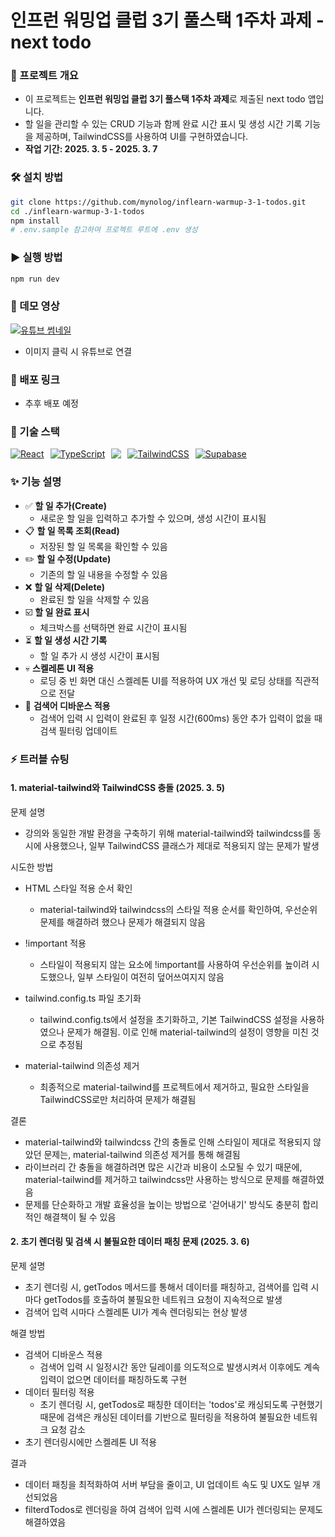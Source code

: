 # 인프런 워밍업 클럽 3기 풀스택 1주차 과제 - next todo

### 📌 프로젝트 개요

- 이 프로젝트는 **인프런 워밍업 클럽 3기 풀스택 1주차 과제**로 제출된 next todo 앱입니다.
- 할 일을 관리할 수 있는 CRUD 기능과 함께 완료 시간 표시 및 생성 시간 기록 기능을 제공하며, TailwindCSS를 사용하여 UI를 구현하였습니다.
- **작업 기간: 2025. 3. 5 - 2025. 3. 7**

### 🛠️ 설치 방법

```bash
git clone https://github.com/mynolog/inflearn-warmup-3-1-todos.git
cd ./inflearn-warmup-3-1-todos
npm install
# .env.sample 참고하여 프로젝트 루트에 .env 생성
```

### ▶️ 실행 방법

```bash
npm run dev
```

### 🎥 데모 영상

[![유튜브 썸네일](https://img.youtube.com/vi/dMRzbDt6sh0/0.jpg)](https://www.youtube.com/watch?v=dMRzbDt6sh0)

- 이미지 클릭 시 유튜브로 연결

### 🚀 배포 링크

- 추후 배포 예정

### 🧳 기술 스택

<p style="display: flex; gap: 10px;">
  <a href="https://nextjs.org/">
    <img src="https://skillicons.dev/icons?i=nextjs" alt="React" />
  </a>
  <a href="https://www.typescriptlang.org/">
    <img src="https://skillicons.dev/icons?i=ts" alt="TypeScript" />
  </a>
  <a href="https://tanstack.com/query/v5/docs/framework/react/overview">
  <img
      src="https://go-skill-icons.vercel.app/api/icons?i=reactquery"
    />
  </a>
  <a href="https://tailwindcss.com/">
    <img src="https://skillicons.dev/icons?i=tailwind" alt="TailwindCSS" />
  </a>
  <a href="https://supabase.com/">
    <img src="https://skillicons.dev/icons?i=supabase" alt="Supabase" />
  </a>
</p>

### ✨ 기능 설명

- ✅ **할 일 추가(Create)**
  - 새로운 할 일을 입력하고 추가할 수 있으며, 생성 시간이 표시됨
- 📋 **할 일 목록 조회(Read)**
  - 저장된 할 일 목록을 확인할 수 있음
- ✏️ **할 일 수정(Update)**
  - 기존의 할 일 내용을 수정할 수 있음
- ❌ **할 일 삭제(Delete)**
  - 완료된 할 일을 삭제할 수 있음
- ☑️ **할 일 완료 표시**
  - 체크박스를 선택하면 완료 시간이 표시됨
- ⏳ **할 일 생성 시간 기록**
  - 할 일 추가 시 생성 시간이 표시됨
- 💀 **스켈레톤 UI 적용**
  - 로딩 중 빈 화면 대신 스켈레톤 UI를 적용하여 UX 개선 및 로딩 상태를 직관적으로 전달
- 🧠 **검색어 디바운스 적용**
  - 검색어 입력 시 입력이 완료된 후 일정 시간(600ms) 동안 추가 입력이 없을 때 검색 필터링 업데이트

### ⚡ 트러블 슈팅

#### 1. material-tailwind와 TailwindCSS 충돌 (2025. 3. 5)

문제 설명

- 강의와 동일한 개발 환경을 구축하기 위해 material-tailwind와 tailwindcss를 동시에 사용했으나, 일부 TailwindCSS 클래스가 제대로 적용되지 않는 문제가 발생

시도한 방법

- HTML 스타일 적용 순서 확인
  - material-tailwind와 tailwindcss의 스타일 적용 순서를 확인하여, 우선순위 문제를 해결하려 했으나 문제가 해결되지 않음
- !important 적용

  - 스타일이 적용되지 않는 요소에 !important를 사용하여 우선순위를 높이려 시도했으나, 일부 스타일이 여전히 덮어쓰여지지 않음

- tailwind.config.ts 파일 초기화

  - tailwind.config.ts에서 설정을 초기화하고, 기본 TailwindCSS 설정을 사용하였으나 문제가 해결됨. 이로 인해 material-tailwind의 설정이 영향을 미친 것으로 추정됨

- material-tailwind 의존성 제거

  - 최종적으로 material-tailwind를 프로젝트에서 제거하고, 필요한 스타일을 TailwindCSS로만 처리하여 문제가 해결됨

결론

- material-tailwind와 tailwindcss 간의 충돌로 인해 스타일이 제대로 적용되지 않았던 문제는, material-tailwind 의존성 제거를 통해 해결됨
- 라이브러리 간 충돌을 해결하려면 많은 시간과 비용이 소모될 수 있기 때문에, material-tailwind를 제거하고 tailwindcss만 사용하는 방식으로 문제를 해결하였음
- 문제를 단순화하고 개발 효율성을 높이는 방법으로 '걷어내기' 방식도 충분히 합리적인 해결책이 될 수 있음

#### 2. 초기 렌더링 및 검색 시 불필요한 데이터 패칭 문제 (2025. 3. 6)

문제 설명

- 초기 렌더링 시, getTodos 메서드를 통해서 데이터를 패칭하고, 검색어를 입력 시마다 getTodos를 호출하여 불필요한 네트워크 요청이 지속적으로 발생
- 검색어 입력 시마다 스켈레톤 UI가 계속 렌더링되는 현상 발생

해결 방법

- 검색어 디바운스 적용
  - 검색어 입력 시 일정시간 동안 딜레이를 의도적으로 발생시켜서 이후에도 계속 입력이 없으면 데이터를 패칭하도록 구현
- 데이터 필터링 적용
  - 초기 렌더링 시, getTodos로 패칭한 데이터는 'todos'로 캐싱되도록 구현했기 때문에 검색은 캐싱된 데이터를 기반으로 필터링을 적용하여 불필요한 네트워크 요청 감소
- 초기 렌더링시에만 스켈레톤 UI 적용

결과

- 데이터 패칭을 최적화하여 서버 부담을 줄이고, UI 업데이트 속도 및 UX도 일부 개선되었음
- filterdTodos로 렌더링을 하여 검색어 입력 시에 스켈레톤 UI가 렌더링되는 문제도 해결하였음
